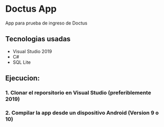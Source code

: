 # Doctus App
App para prueba de ingreso de Doctus

## Tecnologias usadas
- Visual Studio 2019
- C#
- SQL Lite

## Ejecucion:
### 1. Clonar el reporsitorio en Visual Studio (preferiblemente 2019)
### 2. Compilar la app desde un dispositivo Android (Version 9 o 10)
